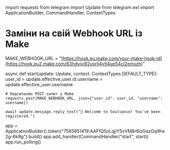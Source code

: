 import requests
from telegram import Update
from telegram.ext import ApplicationBuilder, CommandHandler, ContextTypes

# Заміни на свій Webhook URL із Make
MAKE_WEBHOOK_URL = "[https://hook.eu.make.com/your-make-hook-id](https://hook.eu2.make.com/63hdviyi92vprlj4ytl4up54cl2emszh)"

async def start(update: Update, context: ContextTypes.DEFAULT_TYPE):
    user_id = update.effective_user.id
    username = update.effective_user.username

    # Надсилаємо POST-запит у Make
    requests.post(MAKE_WEBHOOK_URL, json={"user_id": user_id, "username": username})

    await update.message.reply_text("👋 Welcome to Soulvance! You've been registered.")

app = ApplicationBuilder().token("7565851419:AAFfQ5nLqjiY5vVM8r8izGazGqWw2g-6k9g").build()
app.add_handler(CommandHandler("start", start))
app.run_polling()
